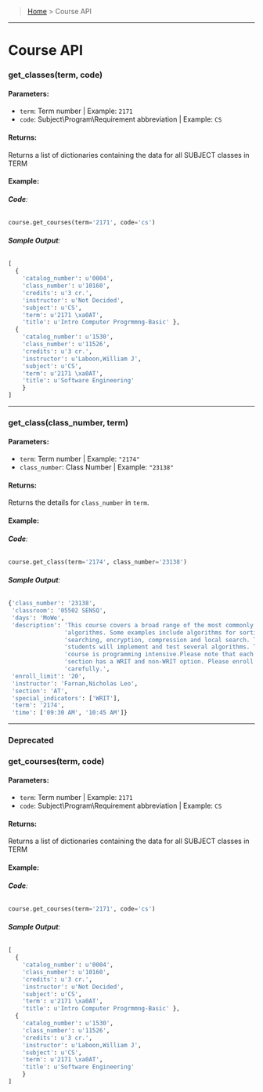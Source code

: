 > [Home](README.md) > Course API
---

# Course API

### **get_classes(term, code)**

#### **Parameters**:
  - `term`: Term number | Example: `2171`
  - `code`: Subject\Program\Requirement abbreviation | Example: `CS`

#### **Returns**:
Returns a list of dictionaries containing the data for all SUBJECT classes in TERM

#### **Example**:

###### **Code**:
```python
course.get_courses(term='2171', code='cs')
```

###### **Sample Output**:
```python
[
  {
    'catalog_number': u'0004',
    'class_number': u'10160',
    'credits': u'3 cr.',
    'instructor': u'Not Decided',
    'subject': u'CS',
    'term': u'2171 \xa0AT',
    'title': u'Intro Computer Progrmmng-Basic' },
  {
    'catalog_number': u'1530',
    'class_number': u'11526',
    'credits': u'3 cr.',
    'instructor': u'Laboon,William J',
    'subject': u'CS',
    'term': u'2171 \xa0AT',
    'title': u'Software Engineering'
    }
]

```

---

### **get_class(class_number, term)**

#### **Parameters**:
  - `term`: Term number | Example: `"2174"`
  - `class_number`: Class Number | Example: `"23138"`

#### **Returns**:
Returns the details for `class_number` in `term`.

#### **Example**:

###### **Code**:
```python
course.get_class(term='2174', class_number='23138')
```

###### **Sample Output**:
```python
{'class_number': '23138',
 'classroom': '05502 SENSQ',
 'days': 'MoWe',
 'description': 'This course covers a broad range of the most commonly used '
                'algorithms. Some examples include algorithms for sorting, '
                'searching, encryption, compression and local search. The '
                'students will implement and test several algorithms. The '
                'course is programming intensive.Please note that each CS '
                'section has a WRIT and non-WRIT option. Please enroll '
                'carefully.',
 'enroll_limit': '20',
 'instructor': 'Farnan,Nicholas Leo',
 'section': 'AT',
 'special_indicators': ['WRIT'],
 'term': '2174',
 'time': ['09:30 AM', '10:45 AM']}
```

---

### Deprecated

### **get_courses(term, code)**

#### **Parameters**:
  - `term`: Term number | Example: `2171`
  - `code`: Subject\Program\Requirement abbreviation | Example: `CS`

#### **Returns**:
Returns a list of dictionaries containing the data for all SUBJECT classes in TERM

#### **Example**:

###### **Code**:
```python
course.get_courses(term='2171', code='cs')
```

###### **Sample Output**:
```python
[
  {
    'catalog_number': u'0004',
    'class_number': u'10160',
    'credits': u'3 cr.',
    'instructor': u'Not Decided',
    'subject': u'CS',
    'term': u'2171 \xa0AT',
    'title': u'Intro Computer Progrmmng-Basic' },
  {
    'catalog_number': u'1530',
    'class_number': u'11526',
    'credits': u'3 cr.',
    'instructor': u'Laboon,William J',
    'subject': u'CS',
    'term': u'2171 \xa0AT',
    'title': u'Software Engineering'
    }
]

```